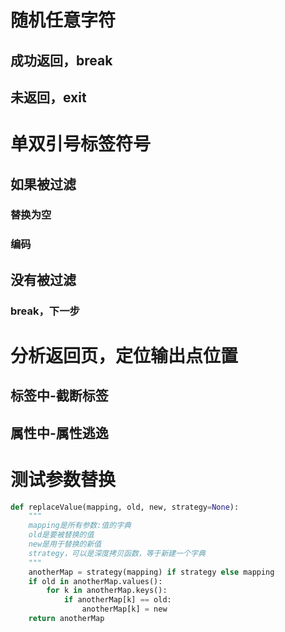 # 随机任意字符
## 成功返回，break
## 未返回，exit

# 单双引号标签符号
## 如果被过滤
### 替换为空
### 编码

## 没有被过滤
### break，下一步

# 分析返回页，定位输出点位置
## 标签中-截断标签
## 属性中-属性逃逸


# 测试参数替换
```py
def replaceValue(mapping, old, new, strategy=None):
    """
    mapping是所有参数:值的字典
    old是要被替换的值
    new是用于替换的新值
    strategy，可以是深度拷贝函数，等于新建一个字典
    """
    anotherMap = strategy(mapping) if strategy else mapping
    if old in anotherMap.values():
        for k in anotherMap.keys():
            if anotherMap[k] == old:
                anotherMap[k] = new
    return anotherMap
```